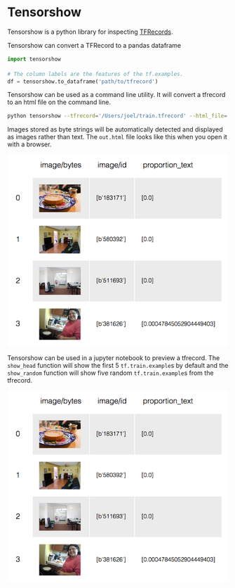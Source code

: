# Tensorshow

Tensorshow is a python library for inspecting [TFRecords](https://www.tensorflow.org/api_guides/python/reading_data#file_formats).

Tensorshow can convert a TFRecord to a pandas dataframe

```python
import tensorshow

# The column labels are the features of the tf.examples.
df = tensorshow.to_dataframe('path/to/tfrecord')
```

Tensorshow can be used as a command line utility. It will convert a tfrecord to an html file on the command line.

```bash
python tensorshow --tfrecord='/Users/joel/train.tfrecord' --html_file='Users/joel/out.html'
```

Images stored as byte strings will be automatically detected and displayed as images rather than text. The `out.html` file looks like this when you open it with a browser.

![TFRecord displayed as a table](https://github.com/joelypoley/tensorshow/blob/master/html_table.png)


Tensorshow can be used in a jupyter notebook to preview a tfrecord. The `show_head` function will show the first 5 `tf.train.example`s by default and the `show_random` function will show five random `tf.train.example`s from the tfrecord.

![A preview of a TFRecord in a jupyter notebook](https://github.com/joelypoley/tensorshow/blob/master/html_table.png)
